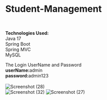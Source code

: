 # Student-Management
<br>

<strong>Technologies Used:</strong><br>
Java 17<br>
Spring Boot<br>
Spring MVC<br>
MySQL<br>

The Login UserName and Password <br>
  <strong>userName:</strong>admin<br>
  <strong>password:</strong>admin123<br><br>
![Screenshot (28)](https://github.com/user-attachments/assets/eab70de2-5562-4984-93f5-ce85a17257ed)
<br>
![Screenshot (32)](https://github.com/user-attachments/assets/fe32470f-cfaf-47b2-8415-0135c062e41e)
![Screenshot (27)](https://github.com/user-attachments/assets/7911f037-7b9d-48ce-bc4e-a5025f471414)





